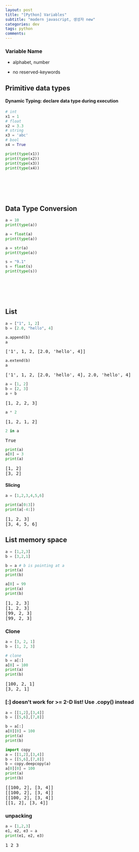 ```yaml
---
layout: post
title: "[Python] Variables"
subtitle: "modern javascript, 생성자 new"
categories: dev
tags: python
comments:
---
```


### Variable Name

- alphabet, number

- no reserved-keywords

## Primitive data types

#### Dynamic Typing: declare data type during execution

```python
# int
x1 = 1
# float
x2 = 3.3
# string
x3 = 'abc'
# bool
x4 = True

print(type(x1))
print(type(x2))
print(type(x3))
print(type(x4))
```

<pre>
<class 'int'>
<class 'float'>
<class 'str'>
<class 'bool'>
</pre>

## Data Type Conversion

```python
a = 10
print(type(a))

a = float(a)
print(type(a))

a = str(a)
print(type(a))

s = "9.1"
s = float(s)
print(type(s))
```

<pre>
<class 'int'>
<class 'float'>
<class 'str'>
<class 'float'>
</pre>

## List

```python
a = ["1", 1, 2]
b = [2.0, "hello", 4]
```

```python
a.append(b)
a
```

<pre>
['1', 1, 2, [2.0, 'hello', 4]]
</pre>

```python
a.extend(b)
a
```

<pre>
['1', 1, 2, [2.0, 'hello', 4], 2.0, 'hello', 4]
</pre>

```python
a = [1, 2]
b = [2, 3]
a + b
```

<pre>
[1, 2, 2, 3]
</pre>

```python
a * 2
```

<pre>
[1, 2, 1, 2]
</pre>

```python
2 in a
```

<pre>
True
</pre>

```python
print(a)
a[0] = 3
print(a)
```

<pre>
[1, 2]
[3, 2]
</pre>

#### Slicing

```python
a = [1,2,3,4,5,6]
```

```python
print(a[0:3])
print(a[-4:])
```

<pre>
[1, 2, 3]
[3, 4, 5, 6]
</pre>

## List memory space

```python
a = [1,2,3]
b = [3,2,1]

b = a # b is pointing at a
print(a)
print(b)

a[0] = 99
print(a)
print(b)
```

<pre>
[1, 2, 3]
[1, 2, 3]
[99, 2, 3]
[99, 2, 3]
</pre>

### Clone

```python
a = [3, 2, 1]
b = [1, 2, 3]

# clone
b = a[:]
a[0] = 100
print(a)
print(b)
```

<pre>
[100, 2, 1]
[3, 2, 1]
</pre>

### [:] doesn't work for >= 2-D list! Use .copy() instead

```python
a = [[1,2],[3,4]]
b = [[5,6],[7,8]]

b = a[:]
a[0][0] = 100
print(a)
print(b)

import copy
a = [[1,2],[3,4]]
b = [[5,6],[7,8]]
b = copy.deepcopy(a)
a[0][0] = 100
print(a)
print(b)
```

<pre>
[[100, 2], [3, 4]]
[[100, 2], [3, 4]]
[[100, 2], [3, 4]]
[[1, 2], [3, 4]]
</pre>

### unpacking

```python
a = [1,2,3]
e1, e2, e3 = a
print(e1, e2, e3)
```

<pre>
1 2 3
</pre>

```python

```
